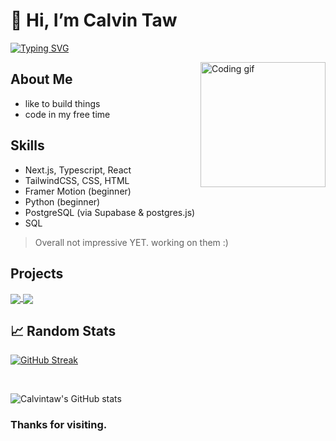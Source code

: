 # 👋 Hi, I’m Calvin Taw

[![Typing SVG](https://readme-typing-svg.demolab.com/?lines=Student+%26+Developer&font=Fira+Code&size=24)](https://git.io/typing-svg)

<img align="right" src="https://media1.giphy.com/media/v1.Y2lkPTc5MGI3NjExcmNja3Z0dnYyOWF3cDBkaWRrN2ZsZXUxZDFlZmxoYWljNmJjdHcxbyZlcD12MV9pbnRlcm5hbF9naWZfYnlfaWQmY3Q9Zw/Dh5q0sShxgp13DwrvG/giphy.gif" width="200" alt="Coding gif" />

## About Me

- like to build things
- code in my free time
  <br>

## Skills

- Next.js, Typescript, React
- TailwindCSS, CSS, HTML
- Framer Motion (beginner)
- Python (beginner)
- PostgreSQL (via Supabase & postgres.js)
- SQL
> Overall not impressive YET. working on them :)
> <br>

## Projects

<a href="https://github.com/calvintaw/discord_clone">
  <img align="center" src="https://github-readme-stats.vercel.app/api/pin/?username=calvintaw&repo=discord_clone&theme=aura" />
</a>

<a href="https://github.com/calvintaw/lenscape">
  <img align="center" src="https://github-readme-stats.vercel.app/api/pin/?username=calvintaw&repo=lenscape&theme=aura" />
</a>

<br>

## 📈 Random Stats

[![GitHub Streak](https://streak-stats.demolab.com/?user=calvintaw&theme=aura)](https://git.io/streak-stats)

<br>

![Calvintaw's GitHub stats](https://github-readme-stats.vercel.app/api?username=calvintaw&show_icons=true&theme=aura)
<br>

### Thanks for visiting.

